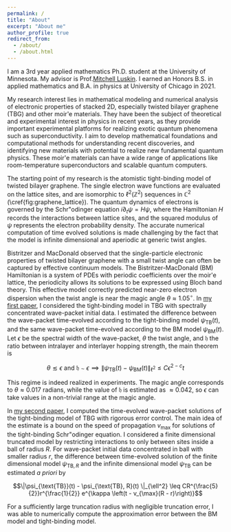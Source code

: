 ```yaml
---
permalink: /
title: "About"
excerpt: "About me"
author_profile: true
redirect_from: 
  - /about/
  - /about.html
---
```


I am a 3rd year applied mathematics Ph.D. student at the University of Minnesota. My advisor is Prof.[Mitchell Luskin](https://www-users.cse.umn.edu/~luskin/). I earned an Honors B.S. in applied mathematics and B.A. in physics at University of Chicago in 2021. 

My research interest lies in mathematical modeling and numerical analysis of electronic properties of stacked 2D, especially twisted bilayer graphene (TBG) and other moir\'e materials. They have been the subject of theoretical and experimental interest in physics in recent years, as they provide important experimental platforms for realizing exotic quantum phenomena such as superconductivity. I aim to develop mathematical foundations and computational methods for understanding recent discoveries, and identifying new materials with potential to realize new fundamental quantum physics. These moir\'e materials can have a wide range of applications like room-temperature superconductors and scalable quantum computers.  

The starting point of my research is the atomistic tight-binding model of twisted bilayer graphene. The single electron wave functions are evaluated on the lattice sites, and are isomorphic to $\ell^2(\mathbb{Z}^2)$ sequences in $\mathbb C^2$ (\cref{fig:graphene_lattice}). The quantum dynamics of electrons is governed by the Schr\"odinger equation $i \partial_t \psi = H\psi$, where the Hamiltonian $H$ records the interactions between lattice sites, and the squared modulus of $\psi$ represents the electron probability density.
The accurate numerical computation of time evolved solutions is made challenging by the fact that the model is infinite dimensional and aperiodic at generic twist angles.

Bistritzer and MacDonald observed that the single-particle electronic properties of twisted bilayer graphene with a small twist angle can often be captured by effective continuum models.
The Bistritzer-MacDonald (BM) Hamiltonian is a system of PDEs with periodic coefficients over the moir\'e lattice, the periodicity allows its solutions to be expressed using Bloch band theory. This effective model correctly predicted near-zero electron dispersion when the twist angle is near the magic angle $\theta \approx 1.05 ^\circ$. In [my first paper](https://timkong98.github.io/publication/paper-2), I considered the tight-binding model in TBG with spectrally concentrated wave-packet initial data. I estimated the difference between the wave-packet time-evolved according to the tight-binding model $\psi_{\text{TB}}(t)$, and the same wave-packet time-evolved according to the BM model $\psi_{\text{BM}}(t)$. Let $\epsilon$ be the spectral width of the wave-packet, $\theta$ the twist angle, and $\mathfrak h$ the ratio between intralayer and interlayer hopping strength, the main theorem is

$$\theta \lesssim \epsilon \text{ and } \mathfrak h \sim \epsilon \implies \| \psi_{\text{TB}}(t) - \psi_{\text{BM}}(t) \|_{\ell^2} \leq C \epsilon^{2 - c} t$$

This regime is indeed realized in experiments. The magic angle corresponds to $\theta \approx 0.017$ radians, while the value of $\mathfrak h$ is estimated as $\approx 0.042$, so $\epsilon$ can take values in a non-trivial range at the magic angle.

In [my second paper](https://timkong98.github.io/publication/paper-3), I computed the time-evolved wave-packet solutions of the tight-binding model of TBG with rigorous error control. The main idea of the estimate is a bound on the speed of propagation $v_{\max}$ for solutions of the tight-binding Schr\"odinger equation. I considered a finite dimensional truncated model by restricting interactions to only between sites inside a ball of radius $R$. For wave-packet initial data concentrated in ball with smaller radius $r$, the difference between time-evolved solution of the finite dimensional model $\psi_{\text{TB}, R}$ and the infinite dimensional model $\psi_{\text{TB}}$ can be estimated *a priori* by 

$$\|\psi_{\text{TB}}(t) - \psi_{\text{TB}, R}(t) \|_{\ell^2} \leq CR^{\frac{5}{2}}r^{\frac{1}{2}} e^{\kappa \left(t - v_{\max}(R - r)\right)}$$

For a sufficiently large truncation radius with negligible truncation error, I was able to numerically compute the approximation error between the BM model and tight-binding model.



